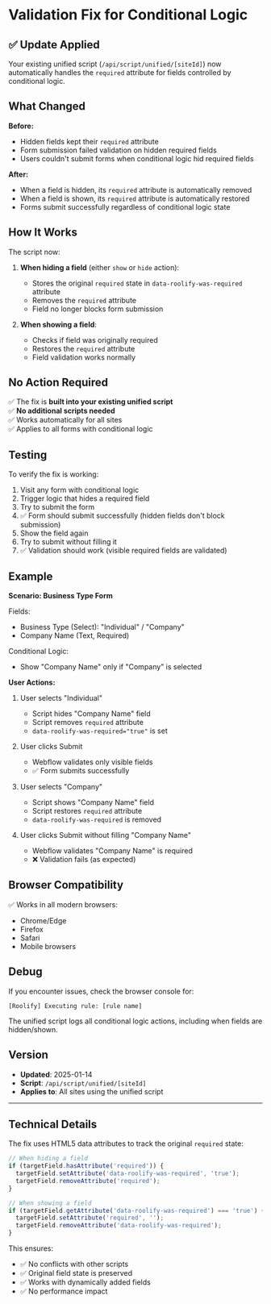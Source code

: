 # Validation Fix for Conditional Logic

## ✅ Update Applied

Your existing unified script (`/api/script/unified/[siteId]`) now automatically handles the `required` attribute for fields controlled by conditional logic.

## What Changed

**Before:**
- Hidden fields kept their `required` attribute
- Form submission failed validation on hidden required fields
- Users couldn't submit forms when conditional logic hid required fields

**After:**
- When a field is hidden, its `required` attribute is automatically removed
- When a field is shown, its `required` attribute is automatically restored
- Forms submit successfully regardless of conditional logic state

## How It Works

The script now:

1. **When hiding a field** (either `show` or `hide` action):
   - Stores the original `required` state in `data-roolify-was-required` attribute
   - Removes the `required` attribute
   - Field no longer blocks form submission

2. **When showing a field**:
   - Checks if field was originally required
   - Restores the `required` attribute
   - Field validation works normally

## No Action Required

✅ The fix is **built into your existing unified script**  
✅ **No additional scripts needed**  
✅ Works automatically for all sites  
✅ Applies to all forms with conditional logic  

## Testing

To verify the fix is working:

1. Visit any form with conditional logic
2. Trigger logic that hides a required field
3. Try to submit the form
4. ✅ Form should submit successfully (hidden fields don't block submission)
5. Show the field again
6. Try to submit without filling it
7. ✅ Validation should work (visible required fields are validated)

## Example

**Scenario: Business Type Form**

Fields:
- Business Type (Select): "Individual" / "Company"
- Company Name (Text, Required)

Conditional Logic:
- Show "Company Name" only if "Company" is selected

**User Actions:**
1. User selects "Individual"
   - Script hides "Company Name" field
   - Script removes `required` attribute
   - `data-roolify-was-required="true"` is set

2. User clicks Submit
   - Webflow validates only visible fields
   - ✅ Form submits successfully

3. User selects "Company"
   - Script shows "Company Name" field
   - Script restores `required` attribute
   - `data-roolify-was-required` is removed

4. User clicks Submit without filling "Company Name"
   - Webflow validates "Company Name" is required
   - ❌ Validation fails (as expected)

## Browser Compatibility

✅ Works in all modern browsers:
- Chrome/Edge
- Firefox
- Safari
- Mobile browsers

## Debug

If you encounter issues, check the browser console for:
```
[Roolify] Executing rule: [rule name]
```

The unified script logs all conditional logic actions, including when fields are hidden/shown.

## Version

- **Updated**: 2025-01-14
- **Script**: `/api/script/unified/[siteId]`
- **Applies to**: All sites using the unified script

---

## Technical Details

The fix uses HTML5 data attributes to track the original `required` state:

```javascript
// When hiding a field
if (targetField.hasAttribute('required')) {
  targetField.setAttribute('data-roolify-was-required', 'true');
  targetField.removeAttribute('required');
}

// When showing a field
if (targetField.getAttribute('data-roolify-was-required') === 'true') {
  targetField.setAttribute('required', '');
  targetField.removeAttribute('data-roolify-was-required');
}
```

This ensures:
- ✅ No conflicts with other scripts
- ✅ Original field state is preserved
- ✅ Works with dynamically added fields
- ✅ No performance impact









